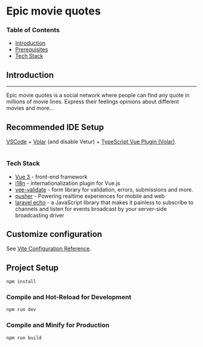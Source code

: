 # Epic movie quotes

### Table of Contents

- [Introduction](#introduction)
- [Prerequisites](#prerequisites)
- [Tech Stack](#tech-stack)

## Introduction

---

Epic movie quotes is a social network where people can find any quote in millions of movie lines. Express their feelings opinions about different movies and more...

## Recommended IDE Setup

[VSCode](https://code.visualstudio.com/) + [Volar](https://marketplace.visualstudio.com/items?itemName=Vue.volar) (and disable Vetur) + [TypeScript Vue Plugin (Volar)](https://marketplace.visualstudio.com/items?itemName=Vue.vscode-typescript-vue-plugin).

#

### Tech Stack

- [Vue 3](https://vuejs.org/) - front-end framework
- [i18n](https://kazupon.github.io/vue-i18n/) - internationalization plugin for Vue.js
- [vee-validate](https://vee-validate.logaretm.com/v4/) - form library for validation, errors, submissions and more.
- [pusher](https://laravel.com/docs/9.x/broadcasting#pusher-channels) - Powering realtime experiences for mobile and web
- [laravel echo](https://laravel.com/docs/9.x/broadcasting#listening-for-events) - a JavaScript library that makes it painless to subscribe to channels and listen for events broadcast by your server-side broadcasting driver

## Customize configuration

See [Vite Configuration Reference](https://vitejs.dev/config/).

## Project Setup

```sh
npm install
```

### Compile and Hot-Reload for Development

```sh
npm run dev
```

### Compile and Minify for Production

```sh
npm run build
```
